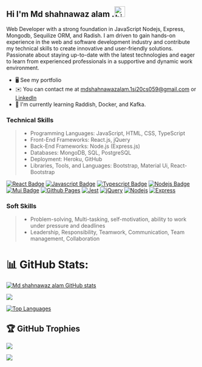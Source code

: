 ## Hi I'm Md shahnawaz alam .<img src="https://user-images.githubusercontent.com/1303154/88677602-1635ba80-d120-11ea-84d8-d263ba5fc3c0.gif" width="28px" height="28px" alt="hi">
Web Developer with a strong foundation in JavaScript Nodejs, Express, Mongodb, Sequilize ORM, and Radish. I am driven to gain hands-on experience in the web and software development industry and contribute my technical skills to create innovative and user-friendly solutions. Passionate about staying up-to-date with the latest technologies and eager to learn from experienced professionals in a supportive and dynamic work environment.



- 🖥️  See my portfolio 
- ✉️  You can contact me at mdshahnawazalam.1si20cs059@gmail.com or [LinkedIn](https://www.linkedin.com/in/shahnawaz-alam-193b5a227/)
- 🧠  I'm currently learning Raddish, Docker, and Kafka.

### Technical Skills
> - Programming Languages: JavaScript, HTML, CSS, TypeScript
> - Front-End Frameworks: React.js, jQuery
> - Back-End Frameworks: Node.js (Express.js)
> - Databases:  MongoDB, SQL, PostgreSQL
> - Deployment: Heroku, GitHub
> - Libraries, Tools, and Languages: Bootstrap, Material Ui, React-Bootstrap


<!-- TODO: Make technologies links take you to repositories -->

[![React Badge](https://img.shields.io/badge/-React-61DBFB?style=for-the-badge&labelColor=black&logo=react&logoColor=61DBFB)](#)
[![Javascript Badge](https://img.shields.io/badge/-Javascript-F0DB4F?style=for-the-badge&labelColor=black&logo=javascript&logoColor=F0DB4F)](#)
[![Typescript Badge](https://img.shields.io/badge/-Typescript-007acc?style=for-the-badge&labelColor=black&logo=typescript&logoColor=007acc)](#)
[![Nodejs Badge](https://img.shields.io/badge/-Nodejs-3C873A?style=for-the-badge&labelColor=black&logo=node.js&logoColor=3C873A)](#)
[![Mui Badge](https://img.shields.io/badge/Material%20UI-007FFF?style=for-the-badge&logo=mui&logoColor=white)](#)
[![Github Pages](https://img.shields.io/badge/GitHub%20Pages-222222?style=for-the-badge&logo=GitHub%20Pages&logoColor=white)](#)
[![Jest](https://img.shields.io/badge/Jest-C21325?style=for-the-badge&logo=jest&logoColor=white)](#)
[![jQuery](https://img.shields.io/badge/jQuery-0769AD?style=for-the-badge&logo=jquery&logoColor=white)](#)
[![Nodejs](https://img.shields.io/badge/jQuery-0769AD?style=for-the-badge&logo=Nodejs&logoColor=white)](#)
[![Express](https://img.shields.io/badge/jQuery-0769AD?style=for-the-badge&logo=Express&logoColor=white)](#)


### Soft Skills
> - Problem-solving, Multi-tasking, self-motivation, ability to work under pressure and deadlines
> - Leadership, Responsibility, Teamwork, Communication, Team management, Collaboration

# 📊 GitHub Stats:
<a href="https://github.com/shahnawaz-321"><img src="https://github-readme-stats.vercel.app/api?username=Md shahnawaz alam&show_icons=true&hide=&count_private=true&title_color=22c55e&text_color=ffffff&icon_color=22c55e&bg_color=181824&hide_border=true&show_icons=true" alt="Md shahnawaz alam GitHub stats" /></a><br/>

![](https://github-readme-streak-stats.herokuapp.com/?user=Mdshahnawazalam&theme=blueberry&hide_border=false)<br/>

<a href="https://github.com/Md shahnawaz Alam" align="left"><img src="https://github-readme-stats.vercel.app/api/top-langs/?username=AleksandrRiabov&langs_count=10&title_color=22c55e&text_color=ffffff&icon_color=22c55e&bg_color=181824&hide_border=true&locale=en&custom_title=Top%20%Languages" alt="Top Languages" /></a>

## 🏆 GitHub Trophies
![](https://github-profile-trophy.vercel.app/?username=Mdshahnawazalam&theme=juicyfresh&no-frame=false&no-bg=false&margin-w=4)


[![](https://visitcount.itsvg.in/api?id=MdshahnawazAlam&label=Profile%20Views&color=1&pretty=false)](https://visitcount.itsvg.in)
